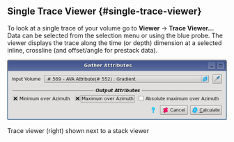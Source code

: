 ## Single Trace Viewer {#single-trace-viewer}

To look at a single trace of your volume go to **Viewer** → **Trace Viewer…** Data can be selected from the selection menu or using the blue probe. The viewer displays the trace along the time (or depth) dimension at a selected inline, crossline (and offset/angle for prestack data).

![](/assets/cusersvalentindocumentsworksh.png)

Trace viewer (right) shown next to a stack viewer